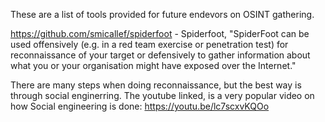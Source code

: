 These are a list of tools provided for future endevors on OSINT gathering. 

https://github.com/smicallef/spiderfoot - Spiderfoot, "SpiderFoot can be used offensively (e.g. in a red team exercise or penetration test) for reconnaissance of your target or defensively to gather information about what you or your organisation might have exposed over the Internet."

There are many steps when doing reconnaissance, but the best way is through social enginerring. The youtube linked, is a very popular video on how Social engineering is done: https://youtu.be/lc7scxvKQOo

